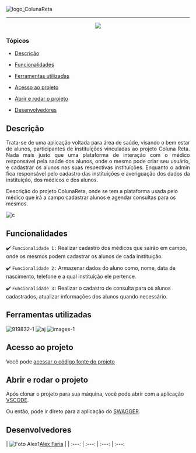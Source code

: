 ![logo_ColunaReta](https://user-images.githubusercontent.com/97872437/186258094-7be2b1ab-3e39-439d-bcd3-1144124ec1d9.png)

<hr>

<p align="center">
   <img src="http://img.shields.io/static/v1?label=STATUS&message=EM%20DESENVOLVIMENTO&color=RED&style=for-the-badge"/>
</p>

### Tópicos

- [Descrição](#descrição)

- [Funcionalidades](#funcionalidades)

- [Ferramentas utilizadas](#ferramentas-utilizadas)

- [Acesso ao projeto](#acesso-ao-projeto)

- [Abrir e rodar o projeto](#abrir-e-rodar-o-projeto)

- [Desenvolvedores](#desenvolvedores)

## Descrição

<p align="justify">
 Trata-se de uma aplicação voltada para área de saúde, visando o bem estar de alunos, participantes de instituíções vinculadas ao projeto Coluna Reta. Nada mais justo que uma plataforma de interação com o médico responsável pela saúde dos alunos, onde o mesmo pode criar seu usuário, e cadastrar os alunos nas suas respectivas instituíções. Enquanto o admin fica responsável pelo cadastro das instituíções e averiguação dos dados da instituíção, dos médicos e dos alunos.

Descrição do projeto ColunaReta, onde se tem a plataforma usada pelo médico que irá a campo cadastrar alunos e agendar consultas para os mesmos.

  ![c](https://user-images.githubusercontent.com/97872437/186258281-b1baf9ea-beed-4d09-a809-649178abcd3d.png)

</p>

## Funcionalidades

:heavy_check_mark: `Funcionalidade 1:` Realizar cadastro dos médicos que sairão em campo, onde os mesmos podem cadastrar os alunos de cada instituíção.

:heavy_check_mark: `Funcionalidade 2:` Armazenar dados do aluno como, nome, data de nascimento, telefone e a qual instituíção ele pertence.

:heavy_check_mark: `Funcionalidade 3:` Realizar o cadastro de consulta para os alunos cadastrados, atualizar informações dos alunos quando necessário.

## Ferramentas utilizadas

![919832-1](https://user-images.githubusercontent.com/97872437/186260423-f0f99754-ef46-493a-b686-42b6b3819249.png)
![aj](https://user-images.githubusercontent.com/97872437/186260661-d90d2189-08fc-457c-a6df-554c40adb712.png) ![images-1](https://user-images.githubusercontent.com/97872437/186261211-e0082332-70b8-4847-9d10-41a40ac7c9a2.png)

###

## Acesso ao projeto

Você pode [acessar o código fonte do projeto](https://github.com/Kellbber/BTC--equipe-01--backend)

## Abrir e rodar o projeto

Após clonar o projeto para sua máquina, você pode abrir com a aplicação [VSCODE](https://code.visualstudio.com/).

Ou então, pode ir direto para a aplicação do [SWAGGER]().

## Desenvolvedores

| ![Foto Alex1](https://user-images.githubusercontent.com/97872437/186533190-21f441d9-d0cc-4e1a-a827-72d275ab7299.jpg)[Alex Faria]([https://github.com/camilafernanda](https://github.com/AlexFariaa)) |
| :---: | :---: | :---: | :---:
